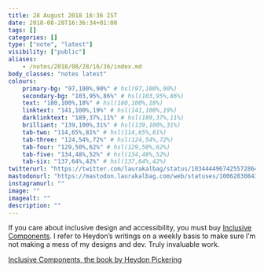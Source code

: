 ```yaml
---
title: 28 August 2018 16:36 IST
date: 2018-08-28T16:36:34+01:00
tags: []
categories: []
type: ["note", "latest"]
visibility: ["public"]
aliases:
    - /notes/2018/08/28/16/36/index.md
body_classes: "notes latest"
colours:
    primary-bg: "97,100%,90%" # hsl(97,100%,90%)
    secondary-bg: "103,95%,86%" # hsl(103,95%,86%)
    text: "180,100%,18%" # hsl(180,100%,18%)
    linktext: "141,100%,19%" # hsl(141,100%,19%)
    darklinktext: "189,37%,11%" # hsl(189,37%,11%)
    brilliant: "139,100%,31%" # hsl(139,100%,31%)
    tab-two: "114,65%,81%" # hsl(114,65%,81%)
    tab-three: "124,54%,72%" # hsl(124,54%,72%)
    tab-four: "129,50%,62%" # hsl(129,50%,62%)
    tab-five: "134,48%,52%" # hsl(134,48%,52%)
    tab-six: "137,64%,42%" # hsl(137,64%,42%)
twitterurl: "https://twitter.com/laurakalbag/status/1034444967425572864"
mastodonurl: "https://mastodon.laurakalbag.com/web/statuses/100628308433973582"
instagramurl: ""
image: ""
imagealt: ""
description: ""
---
```


If you care about inclusive design and accessibility, you must buy [Inclusive Components](http://book.inclusive-components.design/). I refer to Heydon’s writings on a weekly basis to make sure I’m not making a mess of my designs and dev. Truly invaluable work.<!--more-->

[Inclusive Components, the book by Heydon Pickering](http://book.inclusive-components.design/)